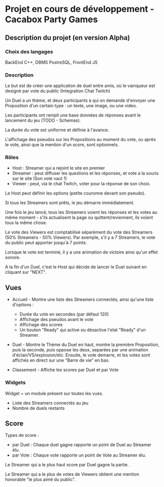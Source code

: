# Projet en cours de développement - Cacabox Party Games

## Description du projet (en version Alpha)

### Choix des langages
BackEnd C++, DBMS PostreSQL, FrontEnd JS

### Description
Le but est de créer une application de duel entre amis, où le vainqueur est designé par vote du public (Integration Chat Twitch)

Un Duel a un thème, et deux participants à qui on demande d'envoyer une Proposition d'un certain type : un texte, une image, ou une video.

Les participants ont rempli une base données de réponses avant le lancement du jeu (TODO - Schemas).

La durée du vote est uniforme et définie à l'avance.

L'affichage des pseudos sur les Propositions au moment du vote, ou après le vote, ainsi que la mention d'un score, sont optionnels.

### Rôles
- Host : Streamer qui a rejoint le site en premier
- Streamer : peut diffuser les questions et les réponses, et vote a la souris sur le site (Son vote vaut 1)
- Viewer : peut, via le chat Twitch, voter pour la réponse de son choix. 

Le Host peut définir les options (petite couronne devant son pseudo).

Si tous les Streamers sont prêts, le jeu démarre immédiatement.

Une fois le jeu lancé, tous les Streamers voient les réponses et les votes au même moment - s'ils actualisent la page ou quittent/reviennent, ils voient tous la même chose.

Le vote des Viewers est comptabilisé séparément du vote des Streamers (50% Streamers - 50% Viewers). Par exemple, s'il y a 7 Streamers, le vote du public peut apporter jusqu'à 7 points.

Lorsque le vote est terminé, il y a une animation de victoire ainsi qu'un effet sonore.

A la fin d'un Duel, c'est le Host qui décide de lancer le Duel suivant en cliquant sur "NEXT".

## Vues

- Accueil - Montre une liste des Streamers connectés, ainsi qu'une liste d'options :
    - Durée du vote en secondes (par défaut 120)
    - Affichage des pseudos avant le vote
    - Affichage des scores
    - Un bouton "Ready" qui active ou désactive l'etat "Ready" d'un Streamer.

- Duel - Montre le Thème du Duel en haut, montre la première Proposition, puis la seconde, puis oppose les deux, separées par une animation d'éclair/VS/explosion/etc. Ensuite, le vote demarre, et les votes sont affichés en direct sur une "Barre de vie" en bas.

- Classement - Affiche les scores par Duel et par Vote

### Widgets

Widget = un module présent sur toutes les vues.
- Liste des Streamers connectés au jeu
- Nombre de duels restants

## Score

Types de score :
- par Duel : Chaque duel gagne rapporte un point de Duel au Streamer élu.
- par Vote : Chaque vote rapporte un point de Vote au Streamer élu.

Le Streamer qui a le plus haut score par Duel gagne la partie.

Le Streamer qui a le plus de votes de Viewers obtient une mention honorable "le plus aimé du public".